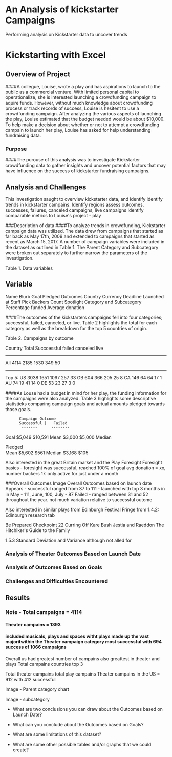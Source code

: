 # An Analysis of kickstarter Campaigns
Performing analysis on Kickstarter data to uncover trends
# Kickstarting with Excel

## Overview of Project
####A collegue, Louise, wrote a play and has aspirations to launch to the public as a commercial venture. With limited personal capital to operationalize, she is interested launching a crowdfunding campaign to aquire funds. However, without much knowledge about crowdfunding process or track records of success, Louise is hesitent to use a crowdfunding campaign. After analyzing the various aspects of launching the play, Louise estimated that the budget needed would be about $10,000. To help make a decision about whether or not to attempt a crowdfunding campain to launch her play, Louise has asked for help understanding fundraising data.

### Purpose
####The purouse of this analysis was to investigate Kickstarter crowdfunding data to gather insights and uncover potential factors that may have influence on the success of kickstarter fundraising campaigns. 

## Analysis and Challenges
This investigation saught to overview kickstarter data, and identify identify trends in kickstarter campains. 
Identify regions
assess outcomes, successes, failures, canceled campaigns, live campaigns
Identify comparable metrics to Louise's project - play

###Description of data
####To analyze trends in crowdfunding, Kickstarter campaign data was utilized. The data drew from campaigns that started as far back as May 17th, 2009 and extended to campaigns that started as recent as March 15, 2017.  A number of campaign variables were included in the dataset as outlined in Table 1. The Parent Category and Subcategory were broken out separately to further narrow the parameters of the investigation. 

Table 1. Data variables

Variable
-------------- 
Name
Blurb
Goal
Pledged
Outcomes
Country
Currency
Deadline
Launched at
Staff Pick
Backers Count
Spotlight
Category and Subcategory
Percentage funded
Average donation

####The outcomes of the kickstarters campaigns fell into four categories; successful, failed, canceled, or live. Table 2 highlights the total for each category as well as the breakdown for the top 5 countries of origin.


Table 2. Campaigns by outcome

 Country   Total    Succcessful   failed   canceled   live  
 ------- --------- ------------- -------  ---------- ------
  All       4114       2185        1530     349       50
 ------ ---------- ------------- -------- ----------- -----
 Top 5:
   US        3038      1651        1097     257       33
   GB         604       366         205      25        8
   CA         146        64          64      17        1
   AU          74        19          41      14        0
   DE          53        23          27       3        0


####As Louse had a budget in mind for her play, the funding information for the campaigns were also analyzed. Table 3 highlights some descriptive statisticks comparing campaign goals and actual amounts pledged towards those goals.

          Campaign Outcome
          Successful |   Failed
           -------      --------
Goal        $5,049       $10,591
Mean        $3,000        $5,000
Median

Pledged     
Mean        $5,602          $561
Median      $3,168          $105

Also interested in the great Britain market and the Play Foresight
Foresight
basics - foresight was successful, reached 100% of goal avg donation = xx, number backers 17. only active for just under a month


###Overall Outcomes 
Image Overall Outcomes based on launch date
Appears - successful ranged from 37 to 111 - launched with top 3 months in in May - 111, June, 100, July - 87
Failed - ranged between 31 and 52 throughout the year. not much variation relative to successful outome




Also interested in similar plays from Edinburgh Festival Fringe from 1.4.2:
Edinburgh research tab

Be Prepared
Checkpoint 22
Curring Off Kare Bush
Jestia and Raeddon
The Hitchiker's Guide 
to the Family



1.5.3 Standard Deviation and Variance although not alled for

### Analysis of Theater Outcomes Based on Launch Date





### Analysis of Outcomes Based on Goals




### Challenges and Difficulties Encountered

## Results
### Note - Total campaigns = 4114
#### Theater campains = 1393
#### included musicals, plays and spaces witht plays made up the vast majoritwithin the Theater campaign category most successful with 694 success of 1066 campaigns 

Overall us had greatest number of campains also greattest in theater and plays
Total campains countries top 3


Total theater campains
total play campains
Theater campains in the US = 912 with 412 successful

Image - Parent category chart

Image - subcategory



- What are two conclusions you can draw about the Outcomes based on Launch Date?

- What can you conclude about the Outcomes based on Goals?

- What are some limitations of this dataset?

- What are some other possible tables and/or graphs that we could create?

